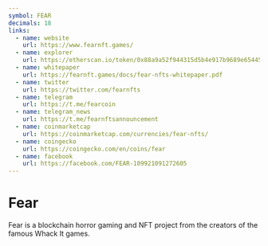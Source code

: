 ```yaml
---
symbol: FEAR
decimals: 18
links:
  - name: website
    url: https://www.fearnft.games/
  - name: explorer
    url: https://etherscan.io/token/0x88a9a52f944315d5b4e917b9689e65445c401e83
  - name: whitepaper
    url: https://fearnft.games/docs/fear-nfts-whitepaper.pdf
  - name: twitter
    url: https://twitter.com/fearnfts
  - name: telegram
    url: https://t.me/fearcoin
  - name: telegram_news
    url: https://t.me/fearnftsannouncement
  - name: coinmarketcap
    url: https://coinmarketcap.com/currencies/fear-nfts/
  - name: coingecko
    url: https://coingecko.com/en/coins/fear
  - name: facebook
    url: https://facebook.com/FEAR-109921091272605
---
```


# Fear

Fear is a blockchain horror gaming and NFT project from the creators of the famous Whack It games.
